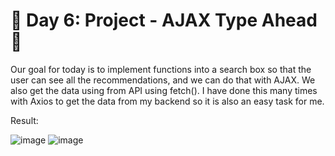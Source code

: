 
# 🎯 Day 6: Project - AJAX Type Ahead 🥁
Our goal for today is to implement functions into a search box so that the user can see all the recommendations, and we can do that with AJAX. We also get the data using from API using fetch(). I have done this many times with Axios to get the data from my backend so it is also an easy task for me.

Result:

![image](https://github.com/user-attachments/assets/2b4a3eb5-5153-4a5b-8f0b-c433d8cfc66a)
![image](https://github.com/user-attachments/assets/170083d5-e45d-46f6-82b5-b25ae219deec)
